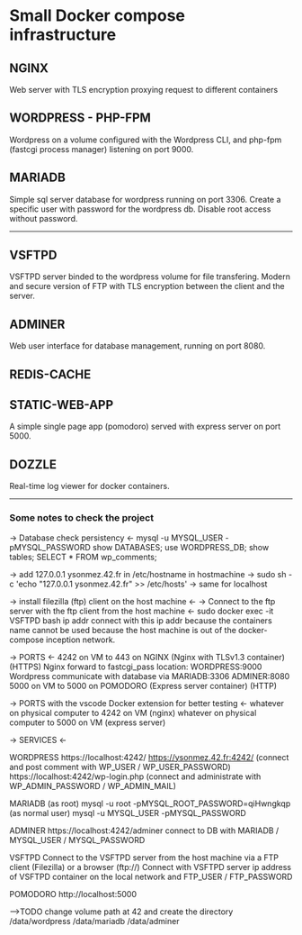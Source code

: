 # Small Docker compose infrastructure


## NGINX
Web server with TLS encryption proxying request to different containers

## WORDPRESS - PHP-FPM
Wordpress on a volume configured with the Wordpress CLI, and php-fpm (fastcgi process manager) listening on port 9000.

## MARIADB
Simple sql server database for wordpress running on port 3306.
Create a specific user with password for the wordpress db.
Disable root access without password.

---

## VSFTPD
VSFTPD server binded to the wordpress volume for file transfering.
Modern and secure version of FTP with TLS encryption between the client and the server.

## ADMINER
Web user interface for database management, running on port 8080.

## REDIS-CACHE

## STATIC-WEB-APP
A simple single page app (pomodoro) served with express server on port 5000.

## DOZZLE
Real-time log viewer for docker containers.

---

### Some notes to check the project

-> Database check persistency <-
mysql -u MYSQL_USER -pMYSQL_PASSWORD
show DATABASES;
use WORDPRESS_DB;
show tables;
SELECT * FROM wp_comments;


-> add 127.0.0.1 ysonmez.42.fr in /etc/hostname in hostmachine
-> sudo sh -c 'echo "127.0.0.1 ysonmez.42.fr" >> /etc/hosts'
-> same for localhost


-> install filezilla (ftp) client on the host machine <-
-> Connect to the ftp server with the ftp client from the host machine <-
sudo docker exec -it VSFTPD bash
ip addr
connect with this ip addr because the containers name cannot be used because the host machine is out of the docker-compose inception network.


-> PORTS <-
4242 on VM to 443 on NGINX (Nginx with TLSv1.3 container) (HTTPS)
        Nginx forward to fastcgi_pass location:
            WORDPRESS:9000
                Wordpress communicate with database via MARIADB:3306
            ADMINER:8080
5000 on VM to 5000 on POMODORO (Express server container) (HTTP)

-> PORTS with the vscode Docker extension for better testing <-
whatever on physical computer to 4242 on VM (nginx)
whatever on physical computer to 5000 on VM (express server)

-> SERVICES <-

WORDPRESS
    https://localhost:4242/
    https://ysonmez.42.fr:4242/ (connect and post comment with WP_USER / WP_USER_PASSWORD)
    https://localhost:4242/wp-login.php (connect and administrate with WP_ADMIN_PASSWORD / WP_ADMIN_MAIL)

MARIADB
    (as root) mysql -u root -pMYSQL_ROOT_PASSWORD=qiHwngkqp
    (as normal user) mysql -u MYSQL_USER -pMYSQL_PASSWORD

ADMINER
    https://localhost:4242/adminer
    connect to DB with MARIADB / MYSQL_USER / MYSQL_PASSWORD

VSFTPD
    Connect to the VSFTPD server from the host machine via a FTP client (Filezilla) or a browser (ftp://)
    Connect with VSFTPD server ip address of VSFTPD container on the local network and FTP_USER / FTP_PASSWORD

POMODORO
    http://localhost:5000


-->TODO change volume path at 42 and create the directory /data/wordpress /data/mariadb /data/adminer